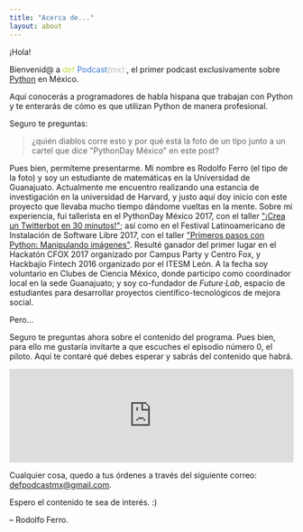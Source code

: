 ```yaml
---
title: "Acerca de..."
layout: about
---
```


¡Hola!

Bienvenid@ a
<span style="color:#c3e344;">def</span> <span style="color:#3c78d8;">Podcast</span><span style="color:#b7b7b7;">(mx):</span>, el primer podcast exclusivamente sobre <span style="text-decoration:none;">[Python](https://www.python.org/)</span> en México.

Aquí conocerás a programadores de habla hispana que trabajan con Python y te enterarás de cómo es que utilizan Python de manera profesional.

Seguro te preguntas:
> ¿quién diablos corre esto y por qué está la foto de un tipo junto a un cartel que dice "PythonDay México" en este post?

Pues bien, permíteme presentarme. Mi nombre es Rodolfo Ferro (el tipo de la foto) y soy un estudiante de matemáticas en la Universidad de Guanajuato. Actualmente me encuentro realizando una estancia de investigación en la universidad de Harvard, y justo aquí doy inicio con este proyecto que llevaba mucho tiempo dándome vueltas en la mente. Sobre mi experiencia, fui tallerista en el PythonDay México 2017, con el taller ["¡Crea un Twitterbot en 30 minutos!"](https://github.com/RodolfoFerro/Twitterbot_en_30); así como en el Festival Latinoamericano de Instalación de Software Libre 2017, con el taller ["Primeros pasos con Python: Manipulando imágenes"](https://github.com/RodolfoFerro/FLISoL17). Resulté ganador del primer lugar en el Hackatón CFOX 2017 organizado por Campus Party y Centro Fox, y Hackbajío Fintech 2016 organizado por el ITESM León. A la fecha soy voluntario en Clubes de Ciencia México, donde participo como coordinador local en la sede Guanajuato; y soy co-fundador de *Future·Lab*, espacio de estudiantes para desarrollar proyectos científico-tecnológicos de mejora social.

Pero...

Seguro te preguntas ahora sobre el contenido del programa. Pues bien, para ello me gustaría invitarte a que escuches el episodio número 0, el piloto. Aquí te contaré qué debes esperar y sabrás del contenido que habrá.

<iframe width="100%" height="166" scrolling="no" frameborder="no" src="https://w.soundcloud.com/player/?url=https%3A//api.soundcloud.com/tracks/333146456&amp;color=00aabb&amp;auto_play=true&amp;hide_related=false&amp;show_comments=true&amp;show_user=true&amp;show_reposts=false"></iframe><br/>

Cualquier cosa, quedo a tus órdenes a través del siguiente correo:
[defpodcastmx@gmail.com](defpodcastmx@gmail.com).

Espero el contenido te sea de interés. :)

– Rodolfo Ferro.
